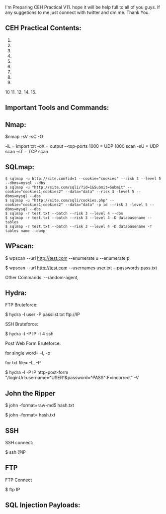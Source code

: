 I'm Preparing CEH Practical V11. hope it will be help full to all of you guys. If any suggetions to me just connect with twitter and dm me. Thank You.

## CEH Practical Contents:
1.
2.
3.
4.
5.
6.
7.
8.
9.
10
11.
12.
14.
15.

## Important Tools and Commands:
## Nmap:
  
  $nmap -sV -sC -O <IP>
  
  -iL = import txt  -oX = output   --top-ports 1000 = UDP 1000 scan   -sU = UDP scan   -sT = TCP scan 
  
## SQLmap:
  ```
  $ sqlmap -u http://site.com?id=1 --cookie="cookies" --risk 3 --level 5 --dbms=mysql --dbs
  $ sqlmap -u "http://site.com/sqli/?id=1&Submit=Submit" --cookie="cookies1;cookies2" --data="data" --risk 3 -level 5 --dbms=mysql --dbs
  $ sqlmap -u "http://site.com/sqli/cookies.php" --cookie="cookies1;cookies2" --data="data" -p id --risk 3 -level 5 --dbms=mysql --dbs
  $ sqlmap -r test.txt --batch --risk 3 --level 4 --dbs
  $ sqlmap -r test.txt --batch --risk 3 --level 4 -D databasename --tables
  $ sqlmap -r test.txt --batch --risk 3 --level 4 -D databasename -T tables name --dump
```
## WPscan:
  $ wpscan --url http://test.com --enumerate u --enumerate p
  
  $ wpscan --url http://test.com --usernames user.txt --passwords pass.txt
  
  Other Commands: --random-agent, 

## Hydra:
  
  FTP Bruteforce:
  
  $ hydra -l user -P passlist.txt ftp://IP

  SSH Bruteforce:
  
  $ hydra -l <username> -P <full path to pass> IP -t 4 ssh

  Post Web Form Bruteforce:
  
  for single word= -l, -p
  
  for txt file= -L, -P
  
  $ hydra -l <username> -P <wordlist> IP http-post-form "/loginUrl:username=^USER^&password=^PASS^:F=incorrect" -V

## John the Ripper
  
  $ john -format=raw-md5 hash.txt
  
  $ john -format=<hashformat> hash.txt
  
## SSH
  
  SSH connect:
  
  $ ssh <username>@IP
  
## FTP
  
  FTP Connect
  
  $ ftp IP

## SQL Injection Payloads:

